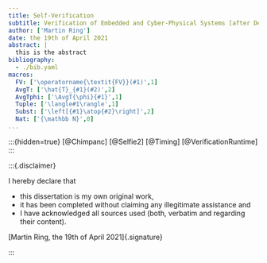 ```yaml
---
title: Self-Verification
subtitle: Verification of Embedded and Cyber-Physical Systems [after Deployment]{.nobr}
author: ['Martin Ring']
date: the 19th of April 2021
abstract: |
  this is the abstract
bibliography:
  - ./bib.yaml
macros:
  FV: ['\operatorname{\textit{FV}}(#1)',1]  
  AvgT: ['\hat{T}_{#1}(#2)',2]
  AvgTphi: ['\AvgT{\phi}{#1}',1]
  Tuple: ['\langle#1\rangle',1]
  Subst: ['\left[{#1}\atop{#2}\right]',2]
  Nat: ['{\mathbb N}',0]
...
```


:::{hidden=true}
[@Chimpanc]
[@Selfie2]
[@Timing]
[@VerificationRuntime]
:::

:::{.disclaimer}

I hereby declare that

- this dissertation is my own original work,
- it has been completed without claiming any illegitimate assistance and
- I have acknowledged all sources used (both, verbatim and regarding their content).

[Martin Ring, the 19th of April 2021]{.signature}

:::